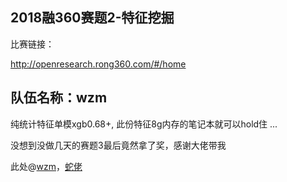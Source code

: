 ## 2018融360赛题2-特征挖掘
比赛链接：

http://openresearch.rong360.com/#/home

## 队伍名称：**wzm**

纯统计特征单模xgb0.68+, 此份特征8g内存的笔记本就可以hold住 ...

没想到没做几天的赛题3最后竟然拿了奖，感谢大佬带我

此处@[wzm](https://github.com/w-zm)，[蛇佬](https://github.com/luoda888)
